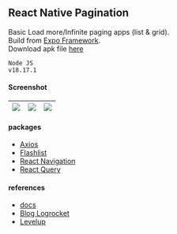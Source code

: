 ## React Native Pagination ##
Basic Load more/Infinite paging apps (list & grid).  
Build from [Expo Framework](https://expo.dev/).  
Download apk file [here](https://e.pcloud.link/publink/show?code=XZD6vWZpY7O25E7TQzK2e32qOEcbVUOu3MX)

```
Node JS
v18.17.1
```

#### Screenshot ####
| ![](https://i.imgur.com/y8IFvCW.png) | ![](https://i.imgur.com/sfIiDhB.png) | ![](https://i.imgur.com/DlfEVzB.png) |
| :---: | :----: | :---: |

#### packages ####
- [Axios](https://github.com/axios/axios)
- [Flashlist](https://shopify.github.io/flash-list/)
- [React Navigation](https://reactnavigation.org/)
- [React Query](https://tanstack.com/query/v4)

#### references ####
- [docs](https://tanstack.com/query/v4/docs/guides/infinite-queries)
- [Blog Logrocket](https://blog.logrocket.com/build-instagram-infinite-scrolling-feed-react-query/)
- [Levelup](https://levelup.gitconnected.com/react-native-infinite-scrolling-with-react-query-3c2cc69790be)